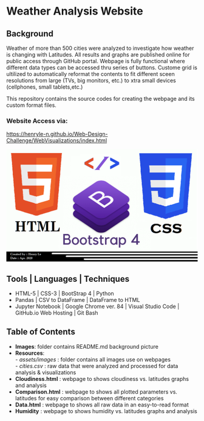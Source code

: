# Weather Analysis Website
## Background
Weather of more than 500 cities were analyzed to investigate how weather is changing with Latitudes. All results and graphs are published online for public access through GitHub portal. Webpage is fully functional where different data types can be accessed thru series of buttons. Custome grid is ultilized to automatically reformat the contents to fit different sceen resolutions from large (TVs, big monitors, etc.) to xtra small devices (cellphones, small tablets,etc.)

This repository contains the source codes for creating the webpage and its custom format files.  

### Website Access via: 
https://henryle-n.github.io/Web-Design-Challenge/WebVisualizations/index.html  
  
  
![HTML/CSS/BootStrap](WebVisualizations/Images/ReadmePic.png)  

## Tools | Languages | Techniques  
  * HTML-5 | CSS-3 | BootStrap 4 | Python  
  * Pandas | CSV to DataFrame | DataFrame to HTML  
  * Jupyter Notebook | Google Chrome ver. 84 | Visual Studio Code | GitHub.io Web Hosting | Git Bash  

## Table of Contents  
  * **Images**: folder contains README.md background picture
  * **Resources**:  
        - *assets/images* : folder contains all images use on webpages  
        - *cities.csv* : raw data that were analyzed and processed for data analysis & visualizations  
  * **Cloudiness.html** : webpage to shows cloudiness vs. latitudes graphs and analysis  
  * **Comparison.html** : webpage to shows all plotted parameters vs. latitudes for easy comparison between different categories 
  * **Data.html** : webpage to shows all raw data in an easy-to-read format 
  * **Humidity** : webpage to shows humidity vs. latitudes graphs and analysis  
  

